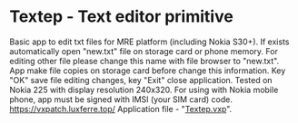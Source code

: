 # Textep - Text editor primitive
Basic app to edit txt files for MRE platform (including Nokia S30+). If exists automatically open "new.txt" file on storage card or phone memory. For editing other file please change this name with file browser to "new.txt". App make file copies on storage card before change this information. Key "OK" save file editing changes, key "Exit" close application. Tested on Nokia 225 with display resolution 240x320. For using with Nokia mobile phone, app must be signed with IMSI (your SIM card) code. https://vxpatch.luxferre.top/
Application file - "[Textep.vxp](https://github.com/RDZDX/textep/blob/main/Textep.vxp?raw=true)".
